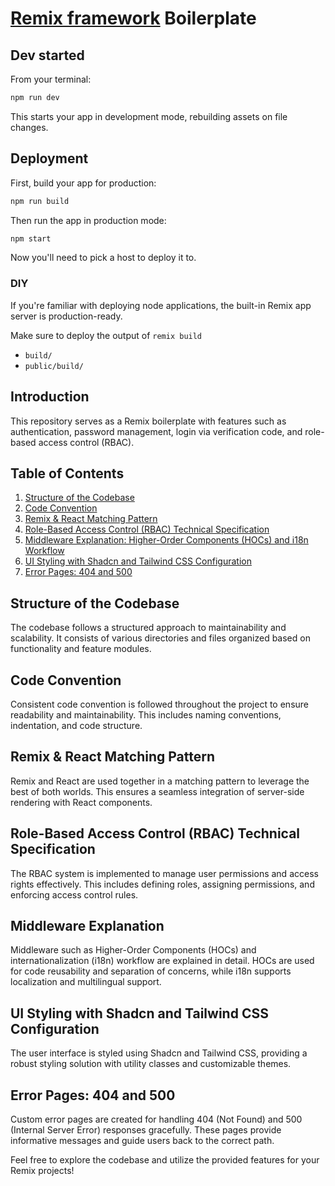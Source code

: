 # [Remix framework](https://remix.run) Boilerplate

## Dev started
From your terminal:

```sh
npm run dev
```

This starts your app in development mode, rebuilding assets on file changes.

## Deployment

First, build your app for production:

```sh
npm run build
```

Then run the app in production mode:

```sh
npm start
```

Now you'll need to pick a host to deploy it to.

### DIY

If you're familiar with deploying node applications, the built-in Remix app server is production-ready.

Make sure to deploy the output of `remix build`

- `build/`
- `public/build/`

## Introduction

This repository serves as a Remix boilerplate with features such as authentication, password management, login via verification code, and role-based access control (RBAC).

## Table of Contents

1. [Structure of the Codebase](#structure-codebase)
2. [Code Convention](#code-convention)
3. [Remix & React Matching Pattern](#remix-react-pattern)
4. [Role-Based Access Control (RBAC) Technical Specification](#rbac-spec)
5. [Middleware Explanation: Higher-Order Components (HOCs) and i18n Workflow](#middleware-explanation)
6. [UI Styling with Shadcn and Tailwind CSS Configuration](#ui-styling)
7. [Error Pages: 404 and 500](#error-pages)

## Structure of the Codebase

The codebase follows a structured approach to maintainability and scalability. It consists of various directories and files organized based on functionality and feature modules.

## Code Convention

Consistent code convention is followed throughout the project to ensure readability and maintainability. This includes naming conventions, indentation, and code structure.

## Remix & React Matching Pattern

Remix and React are used together in a matching pattern to leverage the best of both worlds. This ensures a seamless integration of server-side rendering with React components.

## Role-Based Access Control (RBAC) Technical Specification

The RBAC system is implemented to manage user permissions and access rights effectively. This includes defining roles, assigning permissions, and enforcing access control rules.

## Middleware Explanation

Middleware such as Higher-Order Components (HOCs) and internationalization (i18n) workflow are explained in detail. HOCs are used for code reusability and separation of concerns, while i18n supports localization and multilingual support.

## UI Styling with Shadcn and Tailwind CSS Configuration

The user interface is styled using Shadcn and Tailwind CSS, providing a robust styling solution with utility classes and customizable themes.

## Error Pages: 404 and 500

Custom error pages are created for handling 404 (Not Found) and 500 (Internal Server Error) responses gracefully. These pages provide informative messages and guide users back to the correct path.

Feel free to explore the codebase and utilize the provided features for your Remix projects!

